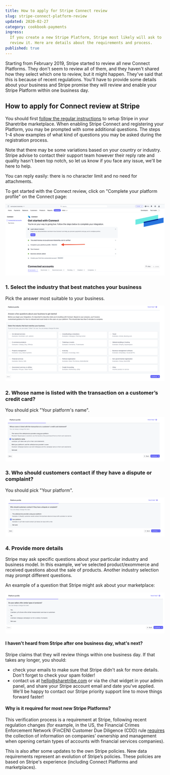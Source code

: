 ```yaml
---
title: How to apply for Stripe Connect review
slug: stripe-connect-platform-review
updated: 2020-02-27
category: cookbook-payments
ingress:
  If you create a new Stripe Platform, Stripe most likely will ask to
  review it. Here are details about the requirements and process.
published: true
---
```


Starting from February 2019, Stripe started to review all new Connect
Platforms. They don't seem to review all of them, and they haven't
shared how they select which one to review, but it might happen. They've
said that this is because of recent regulations. You'll have to provide
some details about your business and Stripe promise they will review and
enable your Stripe Platform within one business day.

## How to apply for Connect review at Stripe

You should first
[follow the regular instructions](/cookbook-payments/set-up-and-use-stripe/)
to setup Stripe in your Sharetribe marketplace. When enabling Stripe
Connect and registering your Platform, you may be prompted with some
additional questions. The steps 1-4 show examples of what kind of
questions you may be asked during the registration process.

Note that there may be some variations based on your country or
industry. Stripe advise to contact their support team however their
reply rate and quality hasn't been top notch, so let us know if you face
any issue, we'll be here to help.

You can reply easily: there is no character limit and no need for
attachments.

To get started with the Connect review, click on "Complete your platform
profile" on the Connect page:

![Get started with Stripe Connect](get-started-connect.png)

### 1. Select the industry that best matches your business

Pick the answer most suitable to your business.

![Stripe review step 1 - Select industry](connect-question1.png)

### 2. Whose name is listed with the transaction on a customer’s credit card?

You should pick "Your platform's name".

![Stripe review step 2 - Select industry](connect-question2.png)

### 3. Who should customers contact if they have a dispute or complaint?

You should pick "Your platform".

![Stripe review step 3 - Select industry](connect-question3.png)

### 4. Provide more details

Stripe may ask specific questions about your particular industry and
business model. In this example, we've selected product/exommerce and
received questions about the sale of products. Another industry
selection may prompt different questions.

An example of a question that Stripe might ask about your marketplace:

![Stripe review step 4 - Example question](connect-question4.png)

#### I haven't heard from Stripe after one business day, what's next?

Stripe claims that they will review things within one business day. If
that takes any longer, you should:

- check your emails to make sure that Stripe didn't ask for more
  details. Don't forget to check your spam folder!
- contact us at [hello@sharetribe.com](mailto:hello@sharetribe.com) or
  via the chat widget in your admin panel, and share your Stripe account
  email and date you've applied. We'll be happy to contact our Stripe
  priority support line to move things forward faster!

#### Why is it required for most new Stripe Platforms?

This verification process is a requirement at Stripe, following recent
regulation changes (for example, in the US, the Financial Crimes
Enforcement Network (FinCEN) Customer Due Diligence (CDD) rule
[requires](https://www.fincen.gov/resources/statutes-and-regulations/cdd-final-rule)
the collection of information on companies’ ownership and management
when opening certain types of accounts with financial services
companies).

This is also after some updates to the own Stripe policies. New data
requirements represent an evolution of Stripe’s policies. These policies
are based on Stripe's experience (including Connect Platforms and
marketplaces).
